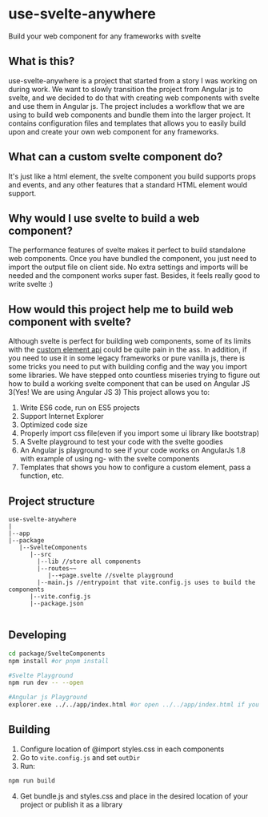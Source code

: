 # use-svelte-anywhere

Build your web component for any frameworks with svelte

## What is this?

use-svelte-anywhere is a project that started from a story I was working on during work. We want to slowly transition the project from Angular js to svelte, and we decided to do that with creating web components with svelte and use them in Angular js. The project includes a workflow that we are using to build web components and bundle them into the larger project. It contains configuration files and templates that allows you to easily build upon and create your own web component for any frameworks.

## What can a custom svelte component do?

It's just like a html element, the svelte component you build supports props and events, and any other features that a standard HTML element would support.

## Why would I use svelte to build a web component?

The performance features of svelte makes it perfect to build standalone web components. Once you have bundled the component, you just need to import the output file on client side. No extra settings and imports will be needed and the component works super fast. Besides, it feels really good to write svelte :)

## How would this project help me to build web component with svelte?

Although svelte is perfect for building web components, some of its limits with the [custom element api](https://svelte.dev/docs#run-time-custom-element-api) could be quite pain in the ass. In addition, if you need to use it in some legacy frameworks or pure vanilla js, there is some tricks you need to put with building config and the way you import some libraries. We have stepped onto countless miseries trying to figure out how to build a working svelte component that can be used on Angular JS 3(Yes! We are using Angular JS 3) This project allows you to:

1. Write ES6 code, run on ES5 projects
2. Support Internet Explorer
3. Optimized code size
4. Properly import css file(even if you import some ui library like bootstrap)
5. A Svelte playground to test your code with the svelte goodies
6. An Angular js playground to see if your code works on AngularJs 1.8 with example of using ng- with the svelte components
7. Templates that shows you how to configure a custom element, pass a function, etc.

## Project structure

```
use-svelte-anywhere
|
|--app
|--package
   |--SvelteComponents
      |--src
        |--lib //store all components
        |--routes~~
           |--+page.svelte //svelte playground
        |--main.js //entrypoint that vite.config.js uses to build the components
      |--vite.config.js
      |--package.json
      
```

## Developing

```bash
cd package/SvelteComponents
npm install #or pnpm install

#Svelte Playground
npm run dev -- --open

#Angular js Playground
explorer.exe ../../app/index.html #or open ../../app/index.html if you are on Mac or Linux

```

## Building

1. Configure location of @import styles.css in each components
2. Go to `vite.config.js` and set `outDir`
3. Run:
```bash
npm run build
```
4. Get bundle.js and styles.css and place in the desired location of your project or publish it as a library
